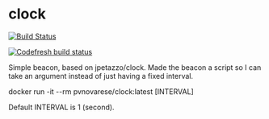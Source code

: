 # clock

[![Build Status](https://a5bc601d12f4.ngrok.io/api/badges/pvnovarese/clock/status.svg)](https://a5bc601d12f4.ngrok.io/pvnovarese/clock)

[![Codefresh build status]( https://g.codefresh.io/api/badges/pipeline/novarese/default%2Fclock-test?type=cf-1&key=eyJhbGciOiJIUzI1NiJ9.NjBiNmI3NmU2OTg1ODM3ZmU2ODZiNmE5.WZIffzq3OQPvPXy6pn1TbA4z9fMsdlS1U_cliZXbxKg)]( https://g.codefresh.io/pipelines/edit/new/builds?id=60b6b7fe4417e48416843d11&pipeline=clock-test&projects=default&projectId=60b6b7aa4417e4bd7d843d0f)

Simple beacon, based on jpetazzo/clock.  Made the beacon a script so I can take an argument instead of just having a fixed interval.  

docker run -it --rm pvnovarese/clock:latest [INTERVAL] 

Default INTERVAL is 1 (second).
